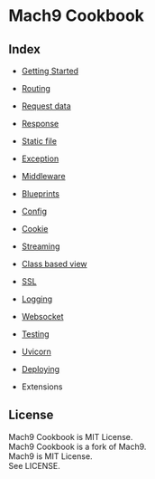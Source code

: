 # Mach9 Cookbook

## Index

* [Getting Started](getting_started.md)

* [Routing](routing.md)

* [Request data](request_data.md)

* [Response](response.md)

* [Static file](static_files.md)

* [Exception](exceptions.md)

* [Middleware](middleware.md)

* [Blueprints](blueprints.md)

* [Config](config.md)

* [Cookie](cookies.md)

* [Streaming](streaming.md)

* [Class based view](class_based_views.md)

* [SSL](ssl.md)

* [Logging](logging.md)

* [Websocket](websocket.md)

* [Testing](testing.md)

* [Uvicorn](uvicorn.md)

* [Deploying](deploying.md)

* Extensions

## License

Mach9 Cookbook is MIT License.  
Mach9 Cookbook is a fork of Mach9.  
Mach9 is MIT License.  
See LICENSE.

